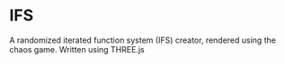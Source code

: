 # IFS
A randomized iterated function system (IFS) creator, rendered using the chaos game. Written using THREE.js